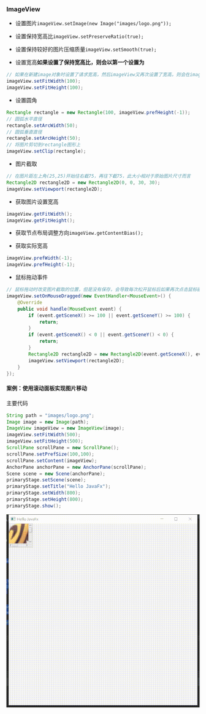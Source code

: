 ### ImageView

* 设置图片`imageView.setImage(new Image("images/logo.png"));`

* 设置保持宽高比`imageView.setPreserveRatio(true);`

* 设置保持较好的图片压缩质量`imageView.setSmooth(true);`

* 设置宽高**如果设置了保持宽高比，则会以第一个设置为**
  
```java
// 如果在新建image对象时设置了请求宽高，然后imageView又再次设置了宽高，则会在image获取到的图片宽高基础上再进行一次修改
imageView.setFitWidth(100);  
imageView.setFitHeight(100);
```

* 设置圆角
  
```java
Rectangle rectangle = new Rectangle(100, imageView.prefHeight(-1));  
// 圆弧水平直径  
rectangle.setArcWidth(50);  
// 圆弧垂直直径  
rectangle.setArcHeight(50);  
// 将图片剪切到rectangle图形上  
imageView.setClip(rectangle);
```

* 图片截取
  
```java
// 在图片距左上角(25,25)开始往右截75，再往下截75，此大小相对于原始图片尺寸而言
Rectangle2D rectangle2D = new Rectangle2D(0, 0, 30, 30);  
imageView.setViewport(rectangle2D);
```

* 获取图片设置宽高
  
```java
imageView.getFitWidth();  
imageView.getFitHeight();
```

* 获取节点布局调整方向`imageView.getContentBias();`

* 获取实际宽高
  
```java
imageView.prefWidth(-1);
imageView.prefHeight(-1);
```

* 鼠标拖动事件
  
```java
// 鼠标拖动时改变图片截取的位置，但是没有保存，会导致每次松开鼠标后如果再次点击鼠标欲再次进行拖动，截图窗口位置会重置
imageView.setOnMouseDragged(new EventHandler<MouseEvent>() {  
    @Override  
    public void handle(MouseEvent event) {  
        if (event.getSceneX() >= 100 || event.getSceneY() >= 100) {  
            return;  
        }  
        if (event.getSceneX() < 0 || event.getSceneY() < 0) {  
            return;  
        }  
        Rectangle2D rectangle2D = new Rectangle2D(event.getSceneX(), event.getSceneY(), 30, 30);  
        imageView.setViewport(rectangle2D);  
    }  
});
```

#### 案例：使用滚动面板实现图片移动

主要代码

```java
String path = "images/logo.png";  
Image image = new Image(path);  
ImageView imageView = new ImageView(image);  
imageView.setFitWidth(500);  
imageView.setFitHeight(500);  
ScrollPane scrollPane = new ScrollPane();  
scrollPane.setPrefSize(100,100);  
scrollPane.setContent(imageView);  
AnchorPane anchorPane = new AnchorPane(scrollPane);  
Scene scene = new Scene(anchorPane);  
primaryStage.setScene(scene);  
primaryStage.setTitle("Hello JavaFx");  
primaryStage.setWidth(800);  
primaryStage.setHeight(800);  
primaryStage.show();
```

![](../assets/VeryCapture_20220529201940.gif)